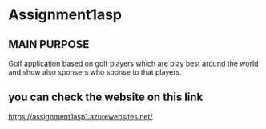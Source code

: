 # Assignment1asp
 


## MAIN PURPOSE
Golf application based on golf players which are play best around the world and show also sponsers who sponse to that players.


## you can check the website on this link  
https://assignment1asp1.azurewebsites.net/




